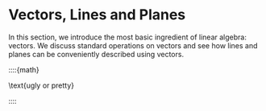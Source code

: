 # Vectors, Lines and Planes

In this section, we introduce the most basic ingredient of linear algebra: vectors. We discuss standard operations on vectors and see how lines and planes can be conveniently described using vectors.

::::{math}

\text{ugly or pretty} 

::::

```{tableofcontents}

```
